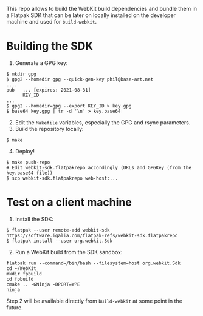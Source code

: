 
This repo allows to build the WebKit build dependencies and bundle them in a
Flatpak SDK that can be later on locally installed on the developer machine and
used for `build-webkit`.

# Building the SDK

1. Generate a GPG key:
```shell
$ mkdir gpg
$ gpg2 --homedir gpg --quick-gen-key phil@base-art.net
....
pub   ... [expires: 2021-08-31]
      KEY_ID
...
$ gpg2 --homedir=gpg --export KEY_ID > key.gpg
$ base64 key.gpg | tr -d '\n' > key.base64
```

2. Edit the `Makefile` variables, especially the GPG and rsync parameters.
3. Build the repository locally:
```shell
$ make
```

4. Deploy!
```shell
$ make push-repo
# Edit webkit-sdk.flatpakrepo accordingly (URLs and GPGKey (from the key.base64 file))
$ scp webkit-sdk.flatpakrepo web-host:...
```

# Test on a client machine

1. Install the SDK:
```shell
$ flatpak --user remote-add webkit-sdk https://software.igalia.com/flatpak-refs/webkit-sdk.flatpakrepo
$ flatpak install --user org.webkit.Sdk
```

2. Run a WebKit build from the SDK sandbox:
```shell
flatpak run --command=/bin/bash --filesystem=host org.webkit.Sdk
cd ~/WebKit
mkdir fpbuild
cd fpbuild
cmake .. -GNinja -DPORT=WPE
ninja
```

Step 2 will be available directly from `build-webkit` at some point in the future.
